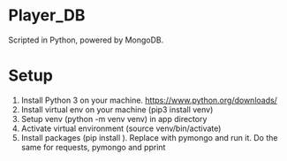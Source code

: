 # Player_DB

Scripted in Python, powered by MongoDB.

# Setup

1. Install Python 3 on your machine. https://www.python.org/downloads/
2. Install virtual env on your machine (pip3 install venv)
3. Setup venv (python -m venv venv) in app directory
4. Activate virtual environment (source venv/bin/activate)
5. Install packages (pip install <package>). Replace <package> with pymongo and run it. Do the same for requests, pymongo and pprint
  
  
 
